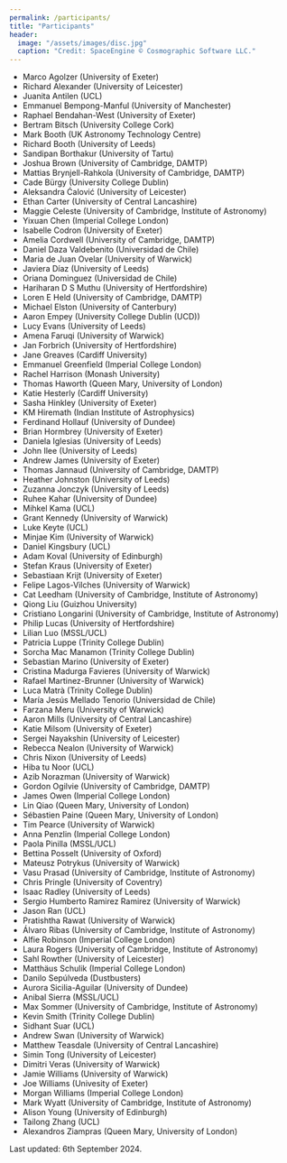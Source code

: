 ```yaml
---
permalink: /participants/
title: "Participants"
header:
  image: "/assets/images/disc.jpg"
  caption: "Credit: SpaceEngine © Cosmographic Software LLC."
---
```


- Marco Agolzer (University of Exeter)
- Richard Alexander (University of Leicester)
- Juanita Antilen (UCL)
- Emmanuel Bempong-Manful (University of Manchester)
- Raphael Bendahan-West (University of Exeter)
- Bertram Bitsch (University College Cork)
- Mark Booth (UK Astronomy Technology Centre)
- Richard Booth (University of Leeds)
- Sandipan Borthakur (University of Tartu)
- Joshua Brown (University of Cambridge, DAMTP)
- Mattias Brynjell-Rahkola (University of Cambridge, DAMTP)
- Cade Bürgy (University College Dublin)
- Aleksandra Ćalović (University of Leicester)
- Ethan Carter (University of Central Lancashire)
- Maggie Celeste (University of Cambridge, Institute of Astronomy)
- Yixuan Chen (Imperial College London)
- Isabelle Codron (University of Exeter)
- Amelia Cordwell (University of Cambridge, DAMTP)
- Daniel Daza Valdebenito (Universidad de Chile)
- Maria de Juan Ovelar (University of Warwick)
- Javiera Díaz (University of Leeds)
- Oriana Dominguez (Universidad de Chile)
- Hariharan D S Muthu (University of Hertfordshire)
- Loren E Held (University of Cambridge, DAMTP)
- Michael Elston (University of Canterbury)
- Aaron Empey (University College Dublin (UCD))
- Lucy Evans (University of Leeds)
- Amena Faruqi (University of Warwick)
- Jan Forbrich (University of Hertfordshire)
- Jane Greaves (Cardiff University)
- Emmanuel Greenfield (Imperial College London)
- Rachel Harrison (Monash University)
- Thomas Haworth (Queen Mary, University of London)
- Katie Hesterly (Cardiff University)
- Sasha Hinkley (University of Exeter)
- KM Hiremath (Indian Institute of Astrophysics)
- Ferdinand Hollauf (University of Dundee)
- Brian Hormbrey (University of Exeter)
- Daniela Iglesias (University of Leeds)
- John Ilee (University of Leeds)
- Andrew James (University of Exeter)
- Thomas Jannaud (University of Cambridge, DAMTP)
- Heather Johnston (University of Leeds)
- Zuzanna Jonczyk (University of Leeds)
- Ruhee Kahar (University of Dundee)
- Mihkel Kama (UCL)
- Grant Kennedy (University of Warwick)
- Luke Keyte (UCL)
- Minjae Kim (University of Warwick)
- Daniel Kingsbury (UCL)
- Adam Koval (University of Edinburgh)
- Stefan Kraus (University of Exeter)
- Sebastiaan Krijt (University of Exeter)
- Felipe Lagos-Vilches (University of Warwick)
- Cat Leedham (University of Cambridge, Institute of Astronomy)
- Qiong Liu (Guizhou University)
- Cristiano Longarini (University of Cambridge, Institute of Astronomy)
- Philip Lucas (University of Hertfordshire)
- Lilian Luo (MSSL/UCL)
- Patricia Luppe (Trinity College Dublin)
- Sorcha Mac Manamon (Trinity College Dublin)
- Sebastian Marino (University of Exeter)
- Cristina Madurga Favieres (University of Warwick)
- Rafael Martinez-Brunner (University of Warwick)
- Luca Matrà (Trinity College Dublin)
- María Jesús Mellado Tenorio (Universidad de Chile)
- Farzana Meru (University of Warwick)
- Aaron Mills (University of Central Lancashire)
- Katie Milsom (University of Exeter)
- Sergei Nayakshin (University of Leicester)
- Rebecca Nealon (University of Warwick)
- Chris Nixon (University of Leeds)
- Hiba tu Noor (UCL)
- Azib Norazman (University of Warwick)
- Gordon Ogilvie (University of Cambridge, DAMTP)
- James Owen (Imperial College London)
- Lin Qiao (Queen Mary, University of London)
- Sébastien Paine (Queen Mary, University of London)
- Tim Pearce (University of Warwick)
- Anna Penzlin (Imperial College London)
- Paola Pinilla (MSSL/UCL)
- Bettina Posselt (University of Oxford)
- Mateusz Potrykus (University of Warwick)
- Vasu Prasad (University of Cambridge, Institute of Astronomy)
- Chris Pringle (University of Coventry)
- Isaac Radley (University of Leeds)
- Sergio Humberto Ramirez Ramirez (University of Warwick)
- Jason Ran (UCL)
- Pratishtha Rawat (University of Warwick)
- Álvaro Ribas (University of Cambridge, Institute of Astronomy)
- Alfie Robinson (Imperial College London)
- Laura Rogers (University of Cambridge, Institute of Astronomy)
- Sahl Rowther (University of Leicester)
- Matthäus Schulik (Imperial College London)
- Danilo Sepúlveda (Dustbusters)
- Aurora Sicilia-Aguilar (University of Dundee)
- Anibal Sierra (MSSL/UCL)
- Max Sommer (University of Cambridge, Institute of Astronomy)
- Kevin Smith (Trinity College Dublin)
- Sidhant Suar (UCL)
- Andrew Swan (University of Warwick)
- Matthew Teasdale (University of Central Lancashire)
- Simin Tong (University of Leicester)
- Dimitri Veras (University of Warwick)
- Jamie Williams (University of Warwick)
- Joe Williams (Univesity of Exeter)
- Morgan Williams (Imperial College London)
- Mark Wyatt (University of Cambridge, Institute of Astronomy)
- Alison Young (University of Edinburgh)
- Tailong Zhang (UCL)
- Alexandros Ziampras (Queen Mary, University of London)

Last updated: 6th September 2024.

